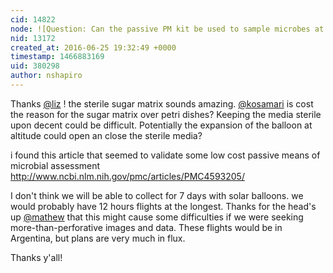 ```yaml
---
cid: 14822
node: ![Question: Can the passive PM kit be used to sample microbes at altitude? ](../notes/nshapiro/06-07-2016/question-can-the-passive-pm-kit-be-used-to-sample-microbes-at-altitude)
nid: 13172
created_at: 2016-06-25 19:32:49 +0000
timestamp: 1466883169
uid: 380298
author: nshapiro
---
```


Thanks [@liz](/profile/liz) ! the sterile sugar matrix sounds amazing. [@kosamari](/profile/kosamari) is cost the reason for the sugar matrix over petri dishes? Keeping the media sterile upon decent could be difficult. Potentially the expansion of the balloon at altitude could open an close the sterile media? 

i found this article that seemed to validate some low cost passive means of microbial assessment http://www.ncbi.nlm.nih.gov/pmc/articles/PMC4593205/

I don't think we will be able to collect for 7 days with solar balloons. we would probably have 12 hours flights at the longest. Thanks for the head's up [@mathew](/profile/mathew) that this might cause some difficulties if we were seeking more-than-perforative images and data. These flights would be in Argentina, but plans are very much in flux. 

Thanks y'all!



